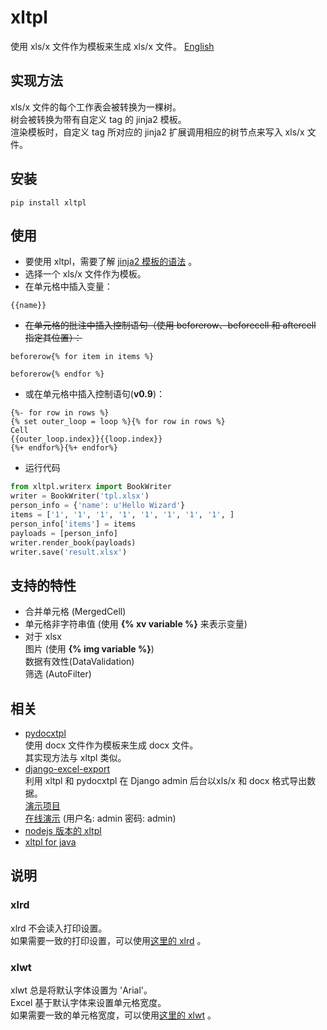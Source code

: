 
# xltpl  
使用 xls/x 文件作为模板来生成 xls/x 文件。 [English](README_EN.md)     

## 实现方法

xls/x 文件的每个工作表会被转换为一棵树。  
树会被转换为带有自定义 tag 的 jinja2 模板。  
渲染模板时，自定义 tag 所对应的 jinja2 扩展调用相应的树节点来写入 xls/x 文件。  

 
## 安装

```shell
pip install xltpl
```

## 使用

*   要使用 xltpl，需要了解 [jinja2 模板的语法](http://docs.jinkan.org/docs/jinja2/templates.html) 。  
*   选择一个 xls/x 文件作为模板。  
*   在单元格中插入变量： 
```jinja2
{{name}}
```  
*   ~~在单元格的批注中插入控制语句（使用 beforerow、beforecell 和 aftercell 指定其位置）：~~  


```jinja2
beforerow{% for item in items %}
```
```jinja2
beforerow{% endfor %}
```

*   或在单元格中插入控制语句(**v0.9**)：

```jinja2
{%- for row in rows %}
{% set outer_loop = loop %}{% for row in rows %}
Cell
{{outer_loop.index}}{{loop.index}}
{%+ endfor%}{%+ endfor%}
```


*   运行代码
```python
from xltpl.writerx import BookWriter
writer = BookWriter('tpl.xlsx')
person_info = {'name': u'Hello Wizard'}
items = ['1', '1', '1', '1', '1', '1', '1', '1', ]
person_info['items'] = items
payloads = [person_info]
writer.render_book(payloads)
writer.save('result.xlsx')
```

## 支持的特性
* 合并单元格 (MergedCell)   
* 单元格非字符串值 (使用 **{% xv variable %}** 来表示变量)   
* 对于 xlsx     
图片 (使用 **{% img variable %}**)     
数据有效性(DataValidation)     
筛选 (AutoFilter)   


## 相关
* [pydocxtpl](https://github.com/zhangyu836/pydocxtpl)  
使用 docx 文件作为模板来生成 docx 文件。  
其实现方法与 xltpl 类似。
* [django-excel-export](https://github.com/zhangyu836/django-excel-export)  
利用 xltpl 和 pydocxtpl 在 Django admin 后台以xls/x 和 docx 格式导出数据。  
[演示项目](https://github.com/zhangyu836/django-excel-export-demo)  
[在线演示](https://tranquil-tundra-83829.herokuapp.com/) (用户名: admin
密码: admin)   
* [nodejs 版本的 xltpl](https://github.com/zhangyu836/node-xlsx-template)
* [xltpl for java](https://github.com/zhangyu836/xltpl4java)


## 说明

### xlrd

xlrd 不会读入打印设置。  
如果需要一致的打印设置，可以使用[这里的 xlrd](https://github.com/zhangyu836/xlrd) 。 

### xlwt
  
xlwt 总是将默认字体设置为 'Arial'。  
Excel 基于默认字体来设置单元格宽度。   
如果需要一致的单元格宽度，可以使用[这里的 xlwt](https://github.com/zhangyu836/xlwt) 。  
